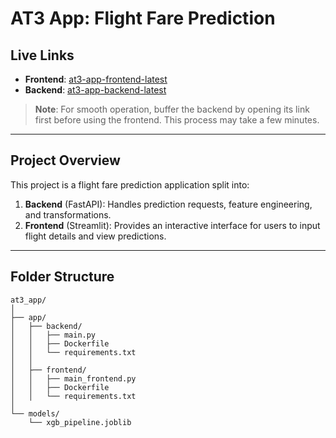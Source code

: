 # AT3 App: Flight Fare Prediction

## Live Links

- **Frontend**: [at3-app-frontend-latest](https://at3-app-frontend-latest.onrender.com/)
- **Backend**: [at3-app-backend-latest](https://at3-app-backend-latest.onrender.com/)

> **Note**: For smooth operation, buffer the backend by opening its link first before using the frontend. This process may take a few minutes.

---

## Project Overview
This project is a flight fare prediction application split into:
1. **Backend** (FastAPI): Handles prediction requests, feature engineering, and transformations.
2. **Frontend** (Streamlit): Provides an interactive interface for users to input flight details and view predictions.

---

## Folder Structure
```plaintext
at3_app/
│
├── app/
│   ├── backend/
│   │   ├── main.py
│   │   ├── Dockerfile
│   │   └── requirements.txt
│   │
│   ├── frontend/
│   │   ├── main_frontend.py
│   │   ├── Dockerfile
│   │   └── requirements.txt
│
└── models/
    └── xgb_pipeline.joblib
